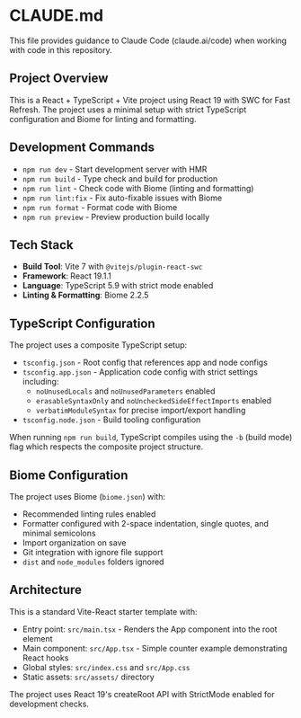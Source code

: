 # CLAUDE.md

This file provides guidance to Claude Code (claude.ai/code) when working with code in this repository.

## Project Overview

This is a React + TypeScript + Vite project using React 19 with SWC for Fast Refresh. The project uses a minimal setup with strict TypeScript configuration and Biome for linting and formatting.

## Development Commands

- `npm run dev` - Start development server with HMR
- `npm run build` - Type check and build for production
- `npm run lint` - Check code with Biome (linting and formatting)
- `npm run lint:fix` - Fix auto-fixable issues with Biome
- `npm run format` - Format code with Biome
- `npm run preview` - Preview production build locally

## Tech Stack

- **Build Tool**: Vite 7 with `@vitejs/plugin-react-swc`
- **Framework**: React 19.1.1
- **Language**: TypeScript 5.9 with strict mode enabled
- **Linting & Formatting**: Biome 2.2.5

## TypeScript Configuration

The project uses a composite TypeScript setup:
- `tsconfig.json` - Root config that references app and node configs
- `tsconfig.app.json` - Application code config with strict settings including:
  - `noUnusedLocals` and `noUnusedParameters` enabled
  - `erasableSyntaxOnly` and `noUncheckedSideEffectImports` enabled
  - `verbatimModuleSyntax` for precise import/export handling
- `tsconfig.node.json` - Build tooling configuration

When running `npm run build`, TypeScript compiles using the `-b` (build mode) flag which respects the composite project structure.

## Biome Configuration

The project uses Biome (`biome.json`) with:
- Recommended linting rules enabled
- Formatter configured with 2-space indentation, single quotes, and minimal semicolons
- Import organization on save
- Git integration with ignore file support
- `dist` and `node_modules` folders ignored

## Architecture

This is a standard Vite-React starter template with:
- Entry point: `src/main.tsx` - Renders the App component into the root element
- Main component: `src/App.tsx` - Simple counter example demonstrating React hooks
- Global styles: `src/index.css` and `src/App.css`
- Static assets: `src/assets/` directory

The project uses React 19's createRoot API with StrictMode enabled for development checks.
